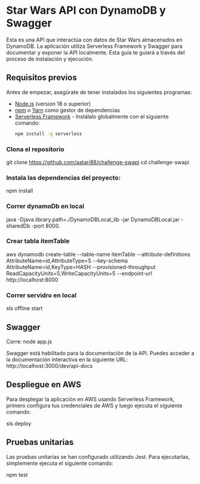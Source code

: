 # Star Wars API con DynamoDB y Swagger

Esta es una API que interactúa con datos de Star Wars almacenados en DynamoDB. La aplicación utiliza Serverless Framework y Swagger para documentar y exponer la API localmente. Esta guía te guiará a través del proceso de instalación y ejecución.

## Requisitos previos

Antes de empezar, asegúrate de tener instalados los siguientes programas:

- [Node.js](https://nodejs.org/) (version 18 o superior)
- [npm](https://www.npmjs.com/) o [Yarn](https://yarnpkg.com/) como gestor de dependencias
- [Serverless Framework](https://www.serverless.com/) - Instálalo globalmente con el siguiente comando:
  ```bash
  npm install -g serverless

### Clona el repositorio
git clone https://github.com/aatari88/challenge-swapi
cd challenge-swapi

### Instala las dependencias del proyecto:
npm install

### Correr dynamoDb en local
java -Djava.library.path=./DynamoDBLocal_lib -jar DynamoDBLocal.jar -sharedDb -port 8000.

### Crear tabla itemTable
aws dynamodb create-table     --table-name itemTable     --attribute-definitions AttributeName=id,AttributeType=S     --key-schema AttributeName=id,KeyType=HASH     --provisioned-throughput ReadCapacityUnits=5,WriteCapacityUnits=5     --endpoint-url http://localhost:8000

### Correr servidro en local
sls offline start

## Swagger
Corre: node app.js

Swagger está habilitado para la documentación de la API. Puedes acceder a la documentación interactiva en la siguiente URL:
http://localhost:3000/dev/api-docs

## Despliegue en AWS
Para desplegar la aplicación en AWS usando Serverless Framework, primero configura tus credenciales de AWS y luego ejecuta el siguiente comando:

sls deploy

## Pruebas unitarias
Las pruebas unitarias se han configurado utilizando Jest. Para ejecutarlas, simplemente ejecuta el siguiente comando:

npm test
